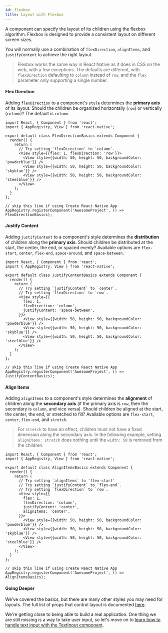 ```yaml
---
id: flexbox
title: Layout with Flexbox
---
```


A component can specify the layout of its children using the flexbox algorithm.
Flexbox is designed to provide a consistent layout on different screen sizes.

You will normally use a combination of `flexDirection`, `alignItems`, and
`justifyContent` to achieve the right layout.

> Flexbox works the same way in React Native as it does in CSS on the web, with
> a few exceptions. The defaults are different, with `flexDirection` defaulting
> to `column` instead of `row`, and the `flex` parameter only supporting a
> single number.

#### Flex Direction

Adding `flexDirection` to a component's `style` determines the **primary axis**
of its layout. Should the children be organized horizontally (`row`) or
vertically (`column`)? The default is `column`.

```ReactNativeWebPlayer
import React, { Component } from 'react';
import { AppRegistry, View } from 'react-native';

export default class FlexDirectionBasics extends Component {
  render() {
    return (
      // Try setting `flexDirection` to `column`.
      <View style={{flex: 1, flexDirection: 'row'}}>
        <View style={{width: 50, height: 50, backgroundColor: 'powderblue'}} />
        <View style={{width: 50, height: 50, backgroundColor: 'skyblue'}} />
        <View style={{width: 50, height: 50, backgroundColor: 'steelblue'}} />
      </View>
    );
  }
};

// skip this line if using Create React Native App
AppRegistry.registerComponent('AwesomeProject', () => FlexDirectionBasics);
```

#### Justify Content

Adding `justifyContent` to a component's style determines the **distribution**
of children along the **primary axis**. Should children be distributed at the
start, the center, the end, or spaced evenly? Available options are
`flex-start`, `center`, `flex-end`, `space-around`, and `space-between`.

```ReactNativeWebPlayer
import React, { Component } from 'react';
import { AppRegistry, View } from 'react-native';

export default class JustifyContentBasics extends Component {
  render() {
    return (
      // Try setting `justifyContent` to `center`.
      // Try setting `flexDirection` to `row`.
      <View style={{
        flex: 1,
        flexDirection: 'column',
        justifyContent: 'space-between',
      }}>
        <View style={{width: 50, height: 50, backgroundColor: 'powderblue'}} />
        <View style={{width: 50, height: 50, backgroundColor: 'skyblue'}} />
        <View style={{width: 50, height: 50, backgroundColor: 'steelblue'}} />
      </View>
    );
  }
};

// skip this line if using Create React Native App
AppRegistry.registerComponent('AwesomeProject', () => JustifyContentBasics);
```

#### Align Items

Adding `alignItems` to a component's style determines the **alignment** of
children along the **secondary axis** (if the primary axis is `row`, then the
secondary is `column`, and vice versa). Should children be aligned at the start,
the center, the end, or stretched to fill? Available options are `flex-start`,
`center`, `flex-end`, and `stretch`.

> For `stretch` to have an effect, children must not have a fixed dimension
> along the secondary axis. In the following example, setting `alignItems:
> stretch` does nothing until the `width: 50` is removed from the children.

```ReactNativeWebPlayer
import React, { Component } from 'react';
import { AppRegistry, View } from 'react-native';

export default class AlignItemsBasics extends Component {
  render() {
    return (
      // Try setting `alignItems` to 'flex-start'
      // Try setting `justifyContent` to `flex-end`.
      // Try setting `flexDirection` to `row`.
      <View style={{
        flex: 1,
        flexDirection: 'column',
        justifyContent: 'center',
        alignItems: 'center',
      }}>
        <View style={{width: 50, height: 50, backgroundColor: 'powderblue'}} />
        <View style={{width: 50, height: 50, backgroundColor: 'skyblue'}} />
        <View style={{width: 50, height: 50, backgroundColor: 'steelblue'}} />
      </View>
    );
  }
};

// skip this line if using Create React Native App
AppRegistry.registerComponent('AwesomeProject', () => AlignItemsBasics);
```

#### Going Deeper

We've covered the basics, but there are many other styles you may need for
layouts. The full list of props that control layout is documented
[here](./layout-props.md).

We're getting close to being able to build a real application. One thing we are
still missing is a way to take user input, so let's move on to
[learn how to handle text input with the TextInput component](handling-text-input.md).
